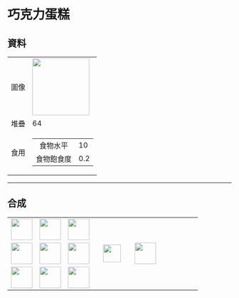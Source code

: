 # 巧克力蛋糕

## 資料
<table>
    <tr><td align="end">圖像</td><td><img src="https://i.imgur.com/LoR2YqN.png" width="128"/></td></tr>
    <tr><td align="end">堆疊</td><td>64</td></tr>
    <tr>
        <td align="end">食用</td>
        <td>
            <table>
                <tr><td align="center">食物水平</td><td align="start">10</td></tr>
                <tr><td align="center">食物飽食度</td><td align="start">0.2</td></tr>
            </table>
        </td>
    </tr>
</table>

---

## 合成
<table>
    <tr><td><img src="https://i.imgur.com/Tg2ncsJ.png" width="48"/></td><td><img src="https://i.imgur.com/j8F7WrL.png" width="48"/></td><td><img src="https://i.imgur.com/Tg2ncsJ.png" width="48"/></td><td colspan="3"></td></tr>
    <tr><td><img src="https://i.imgur.com/K971eZe.png" width="48"/></td><td><img src="https://i.imgur.com/NJNPzfh.png" width="48"/></td><td><img src="https://i.imgur.com/K971eZe.png" width="48"/></td><td width="70" align="center"><img src="https://i.imgur.com/VE0KqIE.png" width="40"/></td><td><img src="https://i.imgur.com/LoR2YqN.png" width="48"/></td><td width="70"></td></tr>
    <tr><td><img src="https://i.imgur.com/d2Bs4ke.png" width="48"/></td><td><img src="https://i.imgur.com/d2Bs4ke.png" width="48"/></td><td><img src="https://i.imgur.com/d2Bs4ke.png" width="48"/></td><td colspan="3"></td></tr>
</table>